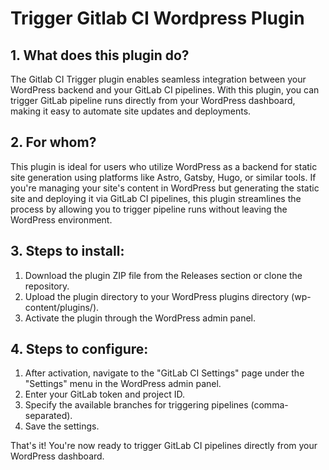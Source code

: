 # Trigger Gitlab CI Wordpress Plugin

## 1. What does this plugin do?

The Gitlab CI Trigger plugin enables seamless integration between your WordPress backend and your GitLab CI pipelines. With this plugin, you can trigger GitLab pipeline runs directly from your WordPress dashboard, making it easy to automate site updates and deployments.

## 2. For whom?

This plugin is ideal for users who utilize WordPress as a backend for static site generation using platforms like Astro, Gatsby, Hugo, or similar tools. If you're managing your site's content in WordPress but generating the static site and deploying it via GitLab CI pipelines, this plugin streamlines the process by allowing you to trigger pipeline runs without leaving the WordPress environment.

## 3. Steps to install:

1. Download the plugin ZIP file from the Releases section or clone the repository.
2. Upload the plugin directory to your WordPress plugins directory (wp-content/plugins/).
3. Activate the plugin through the WordPress admin panel.

## 4. Steps to configure:

1. After activation, navigate to the "GitLab CI Settings" page under the "Settings" menu in the WordPress admin panel.
2. Enter your GitLab token and project ID.
3. Specify the available branches for triggering pipelines (comma-separated).
4. Save the settings.

That's it! You're now ready to trigger GitLab CI pipelines directly from your WordPress dashboard.